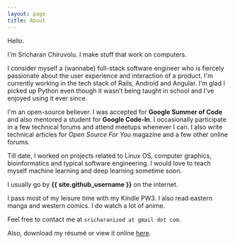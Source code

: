 ```yaml
---
layout: page
title: About
---
```


Hello.

I'm Sricharan Chiruvolu. I make stuff that work on computers.

I consider myself a (wannabe) full-stack software engineer who is fiercely passionate about the user experience and interaction of a product. I'm currently working in the tech stack of Rails, Android and Angular. I’m glad I picked up Python even though it wasn’t being taught in school and I’ve enjoyed using it ever since.

I'm an open-source believer. I was accepted for **Google Summer of Code** and also mentored a student for **Google Code-In**.  I occasionally participate in a few technical forums and attend meetups whenever I can. I also write technical articles for _Open Source For You_ magazine and a few other online forums.

Till date, I worked on projects related to Linux OS, computer graphics, bioinformatics and typical software engineering. I would love to teach myself machine learning and deep learning sometime soon.

I usually go by **{{ site.github_username }}** on the internet.

I pass most of my leisure time with my Kindle PW3. I also read eastern manga and western comics. I do watch a lot of anime.


 Feel free to contact me at `sricharanized at gmail dot com`.

Also, download my résumé or view it online <a href="{{ site.baseurl }}resume" >here</a>.
